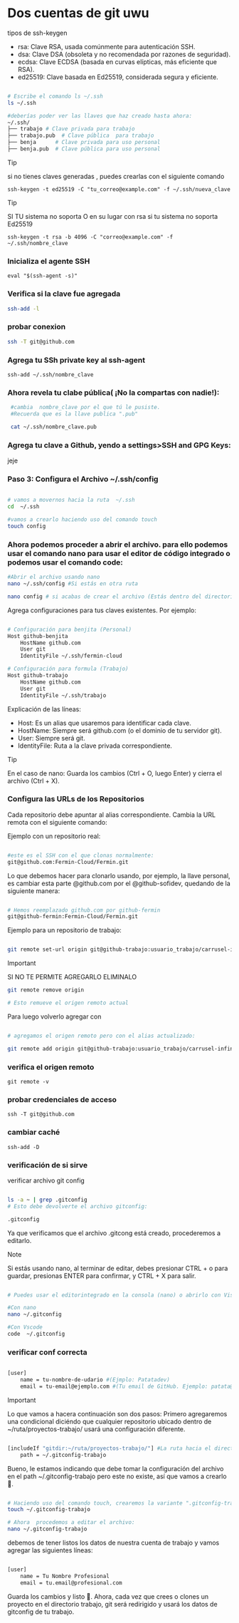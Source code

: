 # Dos cuentas de git uwu

tipos de ssh-keygen

- rsa: Clave RSA, usada comúnmente para autenticación SSH.
- dsa: Clave DSA (obsoleta y no recomendada por razones de seguridad).
- ecdsa: Clave ECDSA (basada en curvas elípticas, más eficiente que RSA).
- ed25519: Clave basada en Ed25519, considerada segura y eficiente.


```bash

# Escribe el comando ls ~/.ssh
ls ~/.ssh

#deberías poder ver las llaves que haz creado hasta ahora:
~/.ssh/
├── trabajo # Clave privada para trabajo
├── trabajo.pub  # Clave pública  para trabajo
├── benja      # Clave privada para uso personal
├── benja.pub  # Clave pública para uso personal

```

> [!TIP]
> si no tienes claves generadas , puedes crearlas con el siguiente comando

`ssh-keygen -t ed25519 -C "tu_correo@example.com" -f ~/.ssh/nueva_clave`

> [!TIP]
> SI TU sistema no soporta O en su lugar con rsa si tu sistema no soporta Ed25519

`ssh-keygen -t rsa -b 4096 -C "correo@example.com" -f ~/.ssh/nombre_clave`

### Inicializa el agente SSH

`eval "$(ssh-agent -s)"`

### Verifica si la clave fue agregada

```bash
ssh-add -l
```

### probar conexion

```bash
ssh -T git@github.com
```

### Agrega tu SSh private key al ssh-agent

`ssh-add ~/.ssh/nombre_clave`

### Ahora revela tu clabe pública( ¡No la compartas con nadie!):

```bash
 #cambia  nombre_clave por el que tú le pusiste.
 #Recuerda que es la llave publica ".pub"

 cat ~/.ssh/nombre_clave.pub
```

### Agrega tu clave a Github, yendo a settings>SSH and GPG Keys:

jeje

### Paso 3: Configura el Archivo ~/.ssh/config

```bash

# vamos a movernos hacia la ruta  ~/.ssh
cd  ~/.ssh

#vamos a crearlo haciendo uso del comando touch
touch config

```

### Ahora podemos proceder a abrir el archivo. para ello podemos usar el comando nano para usar el editor de código integrado o podemos usar el comando code:

```bash
#Abrir el archivo usando nano
nano ~/.ssh/config #Si estás en otra ruta

nano config # si acabas de crear el archivo (Estás dentro del directorio .ssh)

```

Agrega configuraciones para tus claves existentes. Por ejemplo:

```bash

# Configuración para benjita (Personal)
Host github-benjita
    HostName github.com
    User git
    IdentityFile ~/.ssh/fermin-cloud

# Configuración para formula (Trabajo)
Host github-trabajo
    HostName github.com
    User git
    IdentityFile ~/.ssh/trabajo

```

Explicación de las líneas:

- Host: Es un alias que usaremos para identificar cada clave.
- HostName: Siempre será github.com (o el dominio de tu servidor git).
- User: Siempre será git.
- IdentityFile: Ruta a la clave privada correspondiente.

> [!TIP]
> En el caso de nano: Guarda los cambios (Ctrl + O, luego Enter) y cierra el archivo (Ctrl + X).

### Configura las URLs de los Repositorios

Cada repositorio debe apuntar al alias correspondiente. Cambia la URL remota con el siguiente comando:

Ejemplo con un repositorio real:

```bash

#este es el SSH con el que clonas normalmente:
git@github.com:Fermin-Cloud/Fermin.git

```

Lo que debemos hacer para clonarlo usando, por ejemplo, la llave personal, es cambiar esta parte @github.com por el @github-sofidev, quedando de la siguiente manera:

```bash

# Hemos reemplazado github.com por github-fermin
git@github-fermin:Fermin-Cloud/Fermin.git


```

Ejemplo para un repositorio de trabajo:

```bash

git remote set-url origin git@github-trabajo:usuario_trabajo/carrusel-infinito.git

```

> [!IMPORTANT]
> SI NO TE PERMITE AGREGARLO ELIMINALO

```bash
git remote remove origin

# Esto remueve el origen remoto actual

```

Para luego volverlo agregar con

```bash

# agregamos el origen remoto pero con el alias actualizado:

git remote add origin git@github-trabajo:usuario_trabajo/carrusel-infinito.git
```

### verifica el origen remoto

`git remote -v`

### probar credenciales de acceso

`ssh -T git@github.com`

### cambiar caché

`ssh-add -D`

### verificación de si sirve

verificar archivo git config

```bash

ls -a ~ | grep .gitconfig
# Esto debe devolverte el archivo gitconfig:

.gitconfig

```

Ya que verificamos que el archivo .gitcong está creado, procederemos a editarlo.

> [!NOTE]
> Si estás usando nano, al terminar de editar, debes presionar CTRL + o para guardar, presionas ENTER para confirmar, y CTRL + X para salir.

```bash

# Puedes usar el editorintegrado en la consola (nano) o abrirlo con VisualStudio:

#Con nano
nano ~/.gitconfig

#Con Vscode
code  ~/.gitconfig


```

### verificar conf correcta

```bash

[user]
    name = tu-nombre-de-udario #(Ejmplo: Patatadev)
    email = tu-email@ejemplo.com #(Tu email de GitHub. Ejemplo: patata@gmail.com)

```

> [!IMPORTANT]
> Lo que vamos a hacera continuación son dos pasos: Primero agregaremos una condicional diciéndo que cualquier repositorio ubicado dentro de ~/ruta/proyectos-trabajo/ usará una configuración diferente.

```bash

[includeIf "gitdir:~/ruta/proyectos-trabajo/"] #La ruta hacia el directorio del trabajo
    path = ~/.gitconfig-trabajo

```

Bueno, le estamos indicando que debe tomar la configuración del archivo en el path ~/.gitconfig-trabajo pero este no existe, así que vamos a crearlo 🦝.

```bash

# Haciendo uso del comando touch, crearemos la variante ".gitconfig-trabajo"
touch ~/.gitconfig-trabajo

# Ahora  procedemos a editar el archivo:
nano ~/.gitconfig-trabajo


```

debemos de tener listos los datos de nuestra cuenta de trabajo y vamos agregar las siguientes líneas:

```bash

[user]
    name = Tu Nombre Profesional
    email = tu.email@profesional.com


```

Guarda los cambios y listo 🦝. Ahora, cada vez que crees o clones un proyecto en el directorio trabajo, git será redirigido y usará los datos de gitconfig de tu trabajo.
